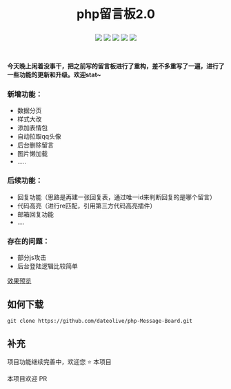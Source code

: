 # <p align="center">php留言板2.0</p>

<p align="center">
    <a href="https://github.com/dateolive/php-Message-Board/"><img src="https://img.shields.io/badge/status-updating-brightgreen.svg"></a>
    <a href="https://opensource.org/licenses/mit-license.php"><img src="https://badges.frapsoft.com/os/mit/mit.svg"></a>
    <a href="https://github.com/dateolive/php-Message-Board/graphs/contributors"><img src="https://img.shields.io/github/contributors/dateolive/php-Message-Board?color=blue"></a>
    <a href="https://github.com/dateolive/php-Message-Board/stargazers"><img src="https://img.shields.io/github/stars/dateolive/php-Message-Board.svg?logo=github"></a>
    <a href="https://github.com/dateolive/php-Message-Board/network/members"><img src="https://img.shields.io/github/forks/dateolive/php-Message-Board.svg?color=blue&logo=github"></a>
   
</p>
<br />

**今天晚上闲着没事干，把之前写的留言板进行了重构，差不多重写了一遍，进行了一些功能的更新和升级。欢迎stat~**

### 新增功能：

- 数据分页
- 样式大改
- 添加表情包
- 自动拉取qq头像
- 后台删除留言
- 图片懒加载
- .....
### 后续功能：
- 回复功能（思路是再建一张回复表，通过唯一id来判断回复的是哪个留言）
- 代码高亮（进行re匹配，引用第三方代码高亮插件）
- 邮箱回复功能
- ....
### 存在的问题：
- 部分js攻击
- 后台登陆逻辑比较简单

[效果预览](https://imapi.datealive.top/liuyan/message.php)


## 如何下载

``` git
git clone https://github.com/dateolive/php-Message-Board.git
```

## 补充

项目功能继续完善中，欢迎您 :star: 本项目 

本项目欢迎 PR


